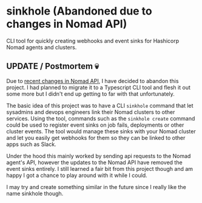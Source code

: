 # sinkhole (Abandoned due to changes in Nomad API)
CLI tool for quickly creating webhooks and event sinks for Hashicorp Nomad agents and clusters.

## UPDATE / Postmortem 💀
Due to [recent changes in Nomad API](https://discuss.hashicorp.com/t/all-documents-related-to-nomad-event-sink-removed/18578), I have decided to abandon this project. I had planned to migrate it to a Typescript CLI tool and flesh it out some more but I didn't end up getting to far with that unfortunately. 

The basic idea of this project was to have a CLI `sinkhole` command that let sysadmins and devops engineers link their Nomad clusters to other services. Using the tool, commands such as the `sinkhole create` command could be used to register event sinks on job fails, deployments or other cluster events. The tool would manage these sinks with your Nomad cluster and let you easily get webhooks for them so they can be linked to other apps such as Slack.

Under the hood this mainly worked by sending api requests to the Nomad agent's API, however the updates to the Nomad API have removed the event sinks entirely. I still learned a fair bit from this project though and am happy I got a chance to play around with it while I could. 

I may try and create something similar in the future since I really like the name sinkhole though.
